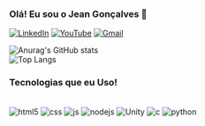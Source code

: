 ### Olá! Eu sou o Jean Gonçalves 👋

[![LinkedIn](https://img.shields.io/badge/LinkedIn-0077B5?style=for-the-badge&logo=linkedin&logoColor=white)](https://www.linkedin.com/in/jean-gon%C3%A7alves-324984216/) [![YouTube](https://img.shields.io/badge/YouTube-FF0000?style=for-the-badge&logo=youtube&logoColor=white)](https://www.youtube.com/channel/UCE49TSeeX8nr7eJaJAj4BiA)
[![Gmail](https://img.shields.io/badge/Gmail-D14836?style=for-the-badge&logo=gmail&logoColor=white)](https://mail.google.com/mail/jeancomercial1234@gmail.com)


![Anurag's GitHub stats](https://github-readme-stats.vercel.app/api?username=JeanGonSilva&show_icons=true&theme=dracula)<br>
![Top Langs](https://github-readme-stats.vercel.app/api/top-langs/?username=JeanGonSilva&layout=compact)


### Tecnologias que eu Uso!

<div style="display: inline_block"><br/>
  <img align="center" alt="html5" src="https://img.shields.io/badge/HTML5-E34F26?style=for-the-badge&logo=html5&logoColor=white" />    
  <img align="center" alt="css" src="https://img.shields.io/badge/CSS-239120?&style=for-the-badge&logo=css3&logoColor=white" />  
  <img align="center" alt="js" src="https://img.shields.io/badge/JavaScript-F7DF1E?style=for-the-badge&logo=javascript&logoColor=black" /> 
  <img align="center" alt="nodejs" src="https://img.shields.io/badge/Node.js-43853D?style=for-the-badge&logo=node.js&logoColor=white" /> 
  <img align="center" alt="Unity" src="https://img.shields.io/badge/Unity-100000?style=for-the-badge&logo=unity&logoColor=white" /> 
  <img align="center" alt="c" src="https://img.shields.io/badge/C%23-239120?style=for-the-badge&logo=c-sharp&logoColor=white" /> 
  <img align="center" alt="python" src="https://img.shields.io/badge/Python-3776AB?style=for-the-badge&logo=python&logoColor=white" />    
</div>


<!--
**JeanGonSilva/JeanGonSilva** is a ✨ _special_ ✨ repository because its `README.md` (this file) appears on your GitHub profile.

Here are some ideas to get you started:

- 🔭 I’m currently working on ...
- 🌱 I’m currently learning ...
- 👯 I’m looking to collaborate on ...
- 🤔 I’m looking for help with ...
- 💬 Ask me about ...
- 📫 How to reach me: ...
- 😄 Pronouns: ...
- ⚡ Fun fact: ...
-->
